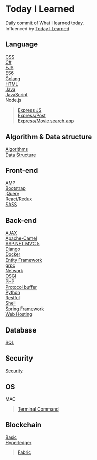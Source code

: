 # Today I Learned
Daily commit of What I learned today.<br>
Influenced by [Today I Learned](https://github.com/thoughtbot/til)

## Language
[CSS](https://github.com/reoim/TIL/blob/master/CSS.md)<br>
[C#](https://github.com/reoim/TIL/tree/master/C%23)<br>
[EJS](https://github.com/reoim/TIL/tree/master/WebDevBootcamp/EJSexercise)<br>
[ES6](https://github.com/reoim/TIL/tree/master/JavaScript/ES6.md)<br>
[Golang](https://github.com/reoim/TIL/tree/master/Go)<br>
[HTML](https://github.com/reoim/TIL/tree/master/HTML)<br>
[Java](https://github.com/reoim/TIL/tree/master/Java)<br>
[JavaScript](https://github.com/reoim/TIL/tree/master/JavaScript)<br>
Node.js
>[Express JS](https://github.com/reoim/TIL/blob/master/ExpressJS.md)<br>
>[Express/Post](https://github.com/reoim/TIL/tree/master/WebDevBootcamp/PostRequestDemo)<br>
>[Express/Movie search app](https://github.com/reoim/TIL/tree/master/WebDevBootcamp/APIs/MovieSearchApp)<br>

## Algorithm & Data structure
[Algorithms](https://github.com/reoim/TIL/tree/master/Algorithm)<br>
[Data Structure](https://github.com/reoim/TIL/tree/master/DataStructure)<br>

## Front-end
[AMP](https://github.com/reoim/TIL/tree/master/AMP)<br>
[Bootstrap](https://github.com/reoim/TIL/blob/master/Bootstrap.md)<br>
[jQuery](https://github.com/reoim/TIL/tree/master/jQuery.md)<br>
[React/Redux](https://github.com/reoim/TIL/tree/master/React-Redux)<br>
[SASS](https://github.com/reoim/TIL/blob/master/SASS.md)<br>

## Back-end
[AJAX](https://github.com/reoim/TIL/blob/master/AJAX.md)<br>
[Apache-Camel](https://github.com/reoim/TIL/tree/master/Apache-Camel)<br>
[ASP.NET MVC 5](https://github.com/reoim/TIL/tree/master/ASP.NET%20MVC%205)<br>
[Django](https://github.com/reoim/TIL/tree/master/Python/Django.md)<br>
[Docker](https://github.com/reoim/TIL/blob/master/Docker.md)<br>
[Entity Framework](https://github.com/reoim/TIL/blob/master/ASP.NET%20MVC%205/Entity%20Framework.md)<br>
[grpc](https://github.com/reoim/TIL/blob/master/grpc.md)<br>
[Network](https://github.com/reoim/TIL/tree/master/Network)<br>
[OSGI](https://github.com/reoim/TIL/blob/master/OSGI.md)<br>
[PHP](https://github.com/reoim/TIL/tree/master/PHP)<br>
[Protocol buffer](https://github.com/reoim/TIL/blob/master/protocol-buffer.md)<br>
[Python](https://github.com/reoim/TIL/tree/master/Python)<br>
[Restful](https://github.com/reoim/TIL/blob/master/RESTful.md)<br>
[Shell](https://github.com/reoim/TIL/blob/master/shell.md)<br>
[Spring Framework](https://github.com/reoim/TIL/tree/master/Java/Spring)<br>
[Web Hosting](https://github.com/reoim/TIL/blob/master/Web%20Hosting.md)<br>

## Database

[SQL](https://github.com/reoim/TIL/blob/master/SQL.md)

## Security

[Security](https://github.com/reoim/TIL/tree/master/Security)


## OS
MAC
>[Terminal Command](https://github.com/reoim/TIL/blob/master/terminal.md)


## Blockchain
[Basic](https://github.com/reoim/TIL/blob/master/BlockChain/basic.md)<br>
[Hyperledger](https://github.com/reoim/TIL/tree/master/BlockChain/Hyperledger)
>[Fabric](https://github.com/reoim/TIL/tree/master/BlockChain/Hyperledger/Fabric)
